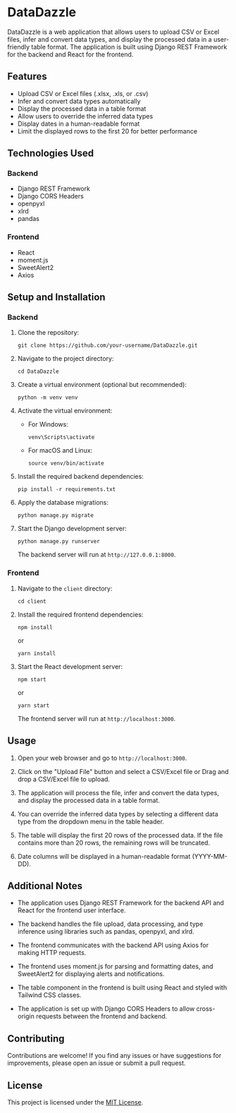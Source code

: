 # DataDazzle

DataDazzle is a web application that allows users to upload CSV or Excel files, infer and convert data types, and display the processed data in a user-friendly table format. The application is built using Django REST Framework for the backend and React for the frontend.

## Features

- Upload CSV or Excel files (.xlsx, .xls, or .csv)
- Infer and convert data types automatically
- Display the processed data in a table format
- Allow users to override the inferred data types
- Display dates in a human-readable format
- Limit the displayed rows to the first 20 for better performance

## Technologies Used

### Backend

- Django REST Framework
- Django CORS Headers
- openpyxl
- xlrd
- pandas

### Frontend

- React
- moment.js
- SweetAlert2
- Axios

## Setup and Installation

### Backend

1. Clone the repository:

   ```
   git clone https://github.com/your-username/DataDazzle.git
   ```

2. Navigate to the project directory:

   ```
   cd DataDazzle
   ```

3. Create a virtual environment (optional but recommended):

   ```
   python -m venv venv
   ```

4. Activate the virtual environment:

   - For Windows:
     ```
     venv\Scripts\activate
     ```
   - For macOS and Linux:
     ```
     source venv/bin/activate
     ```

5. Install the required backend dependencies:

   ```
   pip install -r requirements.txt
   ```

6. Apply the database migrations:

   ```
   python manage.py migrate
   ```

7. Start the Django development server:

   ```
   python manage.py runserver
   ```

   The backend server will run at `http://127.0.0.1:8000`.

### Frontend

1. Navigate to the `client` directory:

   ```
   cd client
   ```

2. Install the required frontend dependencies:

   ```
   npm install
   ```

   or

   ```
   yarn install
   ```

3. Start the React development server:

   ```
   npm start
   ```

   or

   ```
   yarn start
   ```

   The frontend server will run at `http://localhost:3000`.

## Usage

1. Open your web browser and go to `http://localhost:3000`.

2. Click on the "Upload File" button and select a CSV/Excel file or Drag and drop a CSV/Excel file to upload.

3. The application will process the file, infer and convert the data types, and display the processed data in a table format.

4. You can override the inferred data types by selecting a different data type from the dropdown menu in the table header.

5. The table will display the first 20 rows of the processed data. If the file contains more than 20 rows, the remaining rows will be truncated.

6. Date columns will be displayed in a human-readable format (YYYY-MM-DD).

## Additional Notes

- The application uses Django REST Framework for the backend API and React for the frontend user interface.

- The backend handles the file upload, data processing, and type inference using libraries such as pandas, openpyxl, and xlrd.

- The frontend communicates with the backend API using Axios for making HTTP requests.

- The frontend uses moment.js for parsing and formatting dates, and SweetAlert2 for displaying alerts and notifications.

- The table component in the frontend is built using React and styled with Tailwind CSS classes.

- The application is set up with Django CORS Headers to allow cross-origin requests between the frontend and backend.

## Contributing

Contributions are welcome! If you find any issues or have suggestions for improvements, please open an issue or submit a pull request.

## License

This project is licensed under the [MIT License](LICENSE).
